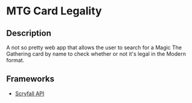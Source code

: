 # MTG Card Legality

## Description
A not so pretty web app that allows the user to search for a Magic The Gathering card by name to check whether or not it's legal in the Modern format. 

## Frameworks

* [Scryfall API](https://scryfall.com/docs/api)